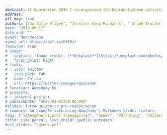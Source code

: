 ```yaml
---
abstract: At Noorderzon 2019 I co-organized the Noorderlichten activity ‘Like parent, like child?’. Noorderlichten is an event to bring scientific research outside academia and give children and other non-scientists the opportunity to experience what it is like to do research. During our activity, children and their parents were invited to investigate for themselves how similar they were in looks, physics, character and emotions. The posters we made for the assignments and to explain the influence of genetics and parenting have been made publicly available on OSF (https://osf.io/6f59z/).
address:
all_day: true
authors: [Charlotte Vrijen", "Jennifer Klop-Richards", " Anoek Sluiter-Oerlemans"]
date: "2019-08-17"
date_end: ""
event: Noorderzon
event_url: https://osf.io/6f59z/
featured: true
# image:
#   caption: 'Image credit: [**Unsplash**](https://unsplash.com/photos/bzdhc5b3Bxs)'
#   focal_point: Right
# links:
# - icon: twitter
#   icon_pack: fab
#   name: Follow
#   url: https://twitter.com/georgecushen
# location: Wowchemy HQ
# projects:
# - internal-project
# publishDate: "2017-01-01T00:00:00Z"
#slides: Introduction to pre-registration
# summary: An example talk using Wowchemy's Markdown slides feature.
tags: ["Intergenerational transmission", "Genes", "Parenting", "Children"]
title: Like parent, like child? (public outreach)
#url_slides: "/genes.pdf"
---
```


